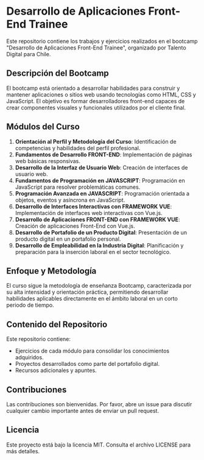# Desarrollo de Aplicaciones Front-End Trainee

Este repositorio contiene los trabajos y ejercicios realizados en el bootcamp "Desarrollo de Aplicaciones Front-End Trainee", organizado por Talento Digital para Chile. 

## Descripción del Bootcamp

El bootcamp está orientado a desarrollar habilidades para construir y mantener aplicaciones o sitios web usando tecnologías como HTML, CSS y JavaScript. El objetivo es formar desarrolladores front-end capaces de crear componentes visuales y funcionales utilizados por el cliente final.

## Módulos del Curso

1. **Orientación al Perfil y Metodología del Curso**: Identificación de competencias y habilidades del perfil profesional.
2. **Fundamentos de Desarrollo FRONT-END**: Implementación de páginas web básicas responsivas.
3. **Desarrollo de la Interfaz de Usuario Web**: Creación de interfaces de usuario web.
4. **Fundamentos de Programación en JAVASCRIPT**: Programación en JavaScript para resolver problemáticas comunes.
5. **Programación Avanzada en JAVASCRIPT**: Programación orientada a objetos, eventos y asíncrona en JavaScript.
6. **Desarrollo de Interfaces Interactivas con FRAMEWORK VUE**: Implementación de interfaces web interactivas con Vue.js.
7. **Desarrollo de Aplicaciones FRONT-END con FRAMEWORK VUE**: Creación de aplicaciones Front-End con Vue.js.
8. **Desarrollo de Portafolio de un Producto Digital**: Presentación de un producto digital en un portafolio personal.
9. **Desarrollo de Empleabilidad en la Industria Digital**: Planificación y preparación para la inserción laboral en el sector tecnológico.

## Enfoque y Metodología

El curso sigue la metodología de enseñanza Bootcamp, caracterizada por su alta intensidad y orientación práctica, permitiendo desarrollar habilidades aplicables directamente en el ámbito laboral en un corto periodo de tiempo.

## Contenido del Repositorio

Este repositorio contiene:

- Ejercicios de cada módulo para consolidar los conocimientos adquiridos.
- Proyectos desarrollados como parte del portafolio digital.
- Recursos adicionales y apuntes.

## Contribuciones

Las contribuciones son bienvenidas. Por favor, abre un issue para discutir cualquier cambio importante antes de enviar un pull request.

## Licencia

Este proyecto está bajo la licencia MIT. Consulta el archivo LICENSE para más detalles.
